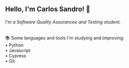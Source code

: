 ## Hello, I'm Carlos Sandro! 👋

###### I'm a Software Quality Assurancee and Testing student.

📚 Some languages and tools I'm studying and improving: <br />
• Python <br />
• Javascript <br />
• Cypress <br />
• Git <br />
